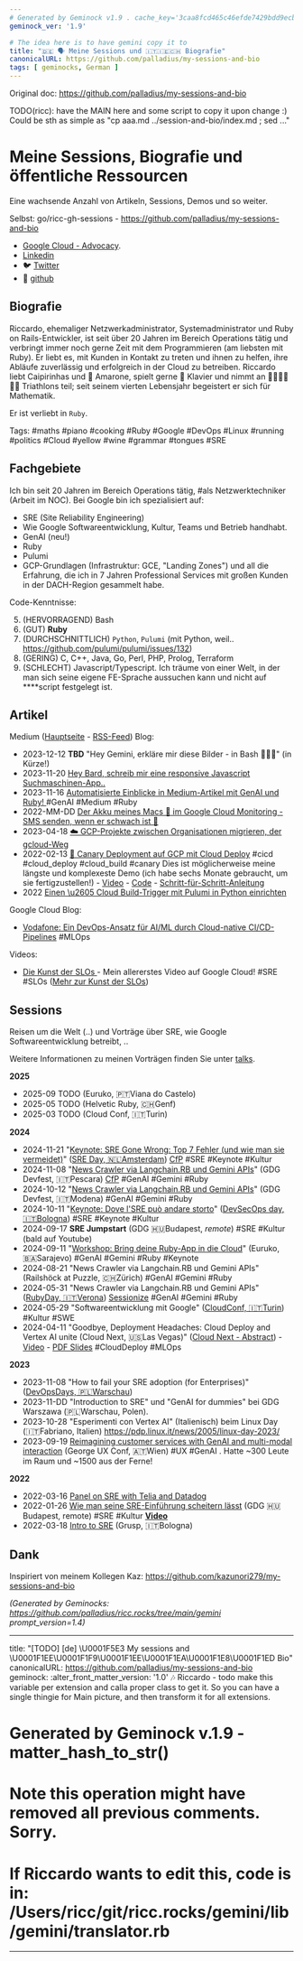 ```yaml
---
# Generated by Geminock v1.9 . cache_key='3caa8fcd465c46efde7429bdd9ecb94fbf98bbe3e9c489519a0ecc9234d5011f-de.yaml'
geminock_ver: '1.9'

# The idea here is to have gemini copy it to
title: "🇩🇪 🗣️ Meine Sessions und 🇮🇹🇮🇪🇨🇭 Biografie"
canonicalURL: https://github.com/palladius/my-sessions-and-bio
tags: [ geminocks, German ]
---
```


Original doc: https://github.com/palladius/my-sessions-and-bio

TODO(ricc): have the MAIN here and some script to copy it upon change :) Could be sth as simple as "cp aaa.md ../session-and-bio/index.md ; sed ..."


# Meine Sessions, Biografie und öffentliche Ressourcen


Eine wachsende Anzahl von Artikeln, Sessions, Demos und so weiter.

Selbst: go/ricc-gh-sessions - https://github.com/palladius/my-sessions-and-bio

* [Google Cloud - Advocacy](https://cloud.google.com/developers/advocates/riccardo-carlesso).
* [Linkedin](https://www.linkedin.com/in/riccardocarlesso/)
* 🐦 [Twitter](https://twitter.com/palladius)
* 🐙 [github](https://github.com/palladius)

## Biografie

Riccardo, ehemaliger Netzwerkadministrator, Systemadministrator und Ruby on Rails-Entwickler, ist seit über 20 Jahren im Bereich Operations tätig und verbringt immer noch gerne Zeit mit dem Programmieren (am liebsten mit Ruby). Er liebt es, mit Kunden in Kontakt zu treten und ihnen zu helfen, ihre Abläufe zuverlässig und erfolgreich in der Cloud zu betreiben. Riccardo liebt Caipirinhas und 🍷 Amarone, spielt gerne 🎹 Klavier und nimmt an 🏊🏻🚴🏿🏃‍♀️ Triathlons teil; seit seinem vierten Lebensjahr begeistert er sich für Mathematik.

Er ist verliebt in `Ruby`.

Tags: #maths #piano #cooking #Ruby #Google #DevOps #Linux #running #politics #Cloud #yellow #wine #grammar #tongues #SRE

## Fachgebiete

Ich bin seit 20 Jahren im Bereich Operations tätig, #als Netzwerktechniker (Arbeit im NOC).
Bei Google bin ich spezialisiert auf:

* SRE (Site Reliability Engineering)
* Wie Google Softwareentwicklung, Kultur, Teams und Betrieb handhabt.
* GenAI (neu!)
* Ruby
* Pulumi
* GCP-Grundlagen (Infrastruktur: GCE, "Landing Zones") und all die Erfahrung, die ich in 7 Jahren Professional Services mit großen Kunden in der DACH-Region gesammelt habe.

Code-Kenntnisse:

5. (HERVORRAGEND) Bash
4. (GUT) **Ruby**
3. (DURCHSCHNITTLICH) `Python`, `Pulumi` (mit Python, weil.. https://github.com/pulumi/pulumi/issues/132)
2. (GERING) C, C++, Java, Go, Perl, PHP, Prolog, Terraform
1. (SCHLECHT) Javascript/Typescript. Ich träume von einer Welt, in der man sich seine eigene FE-Sprache aussuchen kann und nicht auf ****script festgelegt ist.

## Artikel

Medium ([Hauptseite](https://medium.com/@palladiusbonton/) - [RSS-Feed](https://medium.com/feed/@palladiusbonton)) Blog:

* 2023-12-12 **TBD** "Hey Gemini, erkläre mir diese Bilder - in Bash 🧑🏽‍💻" (in Kürze!)
* 2023-11-20 [Hey Bard, schreib mir eine responsive Javascript Suchmaschinen-App..](https://medium.com/@palladiusbonton/hey-bard-write-a-responsive-javascript-search-engine-app-for-me-b2585e55385e)
* 2023-11-16 [Automatisierte Einblicke in Medium-Artikel mit GenAI und Ruby!
](https://blog.devops.dev/parse-medium-articles-with-genai-and-add-some-fun-02fe9d30475a) #GenAI #Medium #Ruby
* 2022-MM-DD [Der Akku meines Macs 🔋 im Google Cloud Monitoring - SMS senden, wenn er schwach ist 🪫](https://medium.com/google-cloud/my-macs-battery-on-google-cloud-monitoring-with-sms-if-its-low-a1ccd70485fe?source=rss-b5293b96912f------2)
* 2023-04-18 [☁️ GCP-Projekte zwischen Organisationen migrieren, der gcloud-Weg](https://medium.com/google-cloud/how-to-migrate-projects-across-organizations-c7e254ab90af?source=rss-b5293b96912f------2)
* 2022-02-13 [🐤 Canary Deployment auf GCP mit Cloud Deploy](https://medium.com/google-cloud/draft-canarying-on-gcp-with-cloud-deploy-91b3e4d0ee9a) #cicd #cloud_deploy #cloud_build #canary Dies ist möglicherweise meine längste und komplexeste Demo (ich habe sechs Monate gebraucht, um sie fertigzustellen!) - [Video](https://www.youtube.com/watch?v=0GfV5iMGG64) - [Code](https://github.com/palladius/clouddeploy-platinum-path) - [Schritt-für-Schritt-Anleitung](https://github.com/palladius/clouddeploy-platinum-path/blob/main/step-by-step-guide.md)
* 2022  [Einen \u2605 Cloud Build-Trigger mit Pulumi in Python einrichten](https://medium.com/google-cloud/setting-cloudbuild-with-pulumi-in-python-330e8b54b2cf)


Google Cloud Blog:

* [Vodafone: Ein DevOps-Ansatz für AI/ML durch Cloud-native CI/CD-Pipelines](https://cloud.google.com/blog/products/devops-sre/how-vodafone-uses-cicd-to-speed-up-ml-pipelines) #MLOps

Videos:

* [Die Kunst der SLOs ](https://www.youtube.com/watch?v=E3ReKuJ8ewA) - Mein allererstes Video auf Google Cloud! #SRE #SLOs ([Mehr zur Kunst der SLOs](https://sre.google/resources/practices-and-processes/art-of-slos/))


## Sessions

Reisen um die Welt (..) und Vorträge über SRE, wie Google Softwareentwicklung betreibt, ..

Weitere Informationen zu meinen Vorträgen finden Sie unter [talks](talks.md).

**2025**

* 2025-09 TODO (Euruko,	🇵🇹Viana do Castelo)
* 2025-05 TODO (Helvetic Ruby, 🇨🇭Genf)
* 2025-03 TODO (Cloud Conf, 🇮🇹Turin)

**2024**

* 2024-11-21 "[Keynote: SRE Gone Wrong: Top 7 Fehler (und wie man sie vermeidet)](https://sreday.com/2024-amsterdam/#modal-speaker-0)" ([SRE Day, 🇳🇱Amsterdam](https://sreday.com/2024-amsterdam/)) [CfP](https://www.papercall.io/sreday-2024-amsterdam) #SRE #Keynote #Kultur
* 2024-11-08 "[News Crawler via Langchain.RB und Gemini APIs](https://sessionize.com/app/speaker/session/739236)" (GDG Devfest, 🇮🇹Pescara) [CfP](https://sessionize.com/devfest-pescara-2024/) #GenAI #Gemini #Ruby
* 2024-10-12 "[News Crawler via Langchain.RB und Gemini APIs](https://sessionize.com/app/speaker/session/745608)" (GDG Devfest, 🇮🇹Modena) #GenAI #Gemini #Ruby
* 2024-10-11 "[Keynote: Dove l'SRE può andare storto](https://www.devsecopsday.it/talks_speakers/)" ([DevSecOps day, 🇮🇹Bologna](https://www.devsecopsday.it/talks_speakers/)) #SRE  #Keynote #Kultur
* 2024-09-17 **SRE Jumpstart** (GDG 🇭🇺Budapest, _remote_) #SRE #Kultur (bald auf Youtube)
* 2024-09-11 "[Workshop: Bring deine Ruby-App in die Cloud](https://2024.euruko.org/speakers/riccardo_carlesso)" (Euruko, 🇧🇦Sarajevo) #GenAI #Gemini #Ruby #Keynote
* 2024-08-21 "News Crawler via Langchain.RB und Gemini APIs" (Railshöck at Puzzle, 🇨🇭Zürich) #GenAI #Gemini #Ruby
* 2024-05-31 "News Crawler via Langchain.RB und Gemini APIs" ([RubyDay, 🇮🇹Verona](https://ti.to/grusp/rubyday-2024)) [Sessionize](https://sessionize.com/app/speaker/session/621013) #GenAI #Gemini #Ruby
* 2024-05-29 "Softwareentwicklung mit Google" ([CloudConf, 🇮🇹Turin](https://2024.cloudconf.it/index.html)) #Kultur #SWE
* 2024-04-11 "Goodbye, Deployment Headaches: Cloud Deploy and Vertex AI unite (Cloud Next, 🇺🇸Las Vegas)" ([Cloud Next - Abstract](https://cloud.withgoogle.com/next?session=DEV302)) - [Video](https://www.youtube.com/watch?v=_NlGk9Ao_oA) - [PDF Slides](https://assets.swoogo.com/uploads/3794522-661c3c8fe0cf9.pdf) #CloudDeploy #MLOps

**2023**

* 2023-11-08 "How to fail your SRE adoption (for Enterprises)" ([DevOpsDays, 🇵🇱Warschau](https://devopsdays.pl/bio/#kontakt))
* 2023-11-DD "Introduction to SRE" und "GenAI for dummies" bei GDG Warszawa (🇵🇱Warschau, Polen).
* 2023-10-28 "Esperimenti con Vertex AI" (Italienisch) beim Linux Day (🇮🇹Fabriano, Italien) https://pdp.linux.it/news/2005/linux-day-2023/
* 2023-09-19 [Reimagining customer services with GenAI and multi-modal interaction](https://www.youtube.com/watch?v=WRNncVe5yJQ) (George UX Conf, 🇦🇹Wien) #UX #GenAI . Hatte ~300 Leute im Raum und ~1500 aus der Ferne!

**2022**

* 2022-03-16 [Panel on SRE with Telia and Datadog](https://hopin.com/events/telia-company-google-cloud-datadog-sre-panel)
* 2022-01-26 [Wie man seine SRE-Einführung scheitern lässt](https://gdg.community.dev/events/details/google-gdg-budapest-presents-how-to-fail-your-sre-adoption/)
  (GDG 🇭🇺Budapest, remote) #SRE #Kultur **[Video](https://www.youtube.com/watch?v=i96qBPyn2dw)**
* 2022-03-18 [Intro to SRE](https://2022.incontrodevops.it/talks_speakers/index.html) (Grusp, 🇮🇹Bologna)

## Dank

Inspiriert von meinem Kollegen Kaz: https://github.com/kazunori279/my-sessions-and-bio


*(Generated by Geminocks: https://github.com/palladius/ricc.rocks/tree/main/gemini prompt_version=1.4)*

---
title: "[TODO] [de] \U0001F5E3️ My sessions and \U0001F1EE\U0001F1F9\U0001F1EE\U0001F1EA\U0001F1E8\U0001F1ED
  Bio"
canonicalURL: https://github.com/palladius/my-sessions-and-bio
geminock:
  :alter_front_matter_version: '1.0'
  :notes: Riccardo - todo make this variable per extension and calla  proper class
    to get it. So you can have a single thingie for Main picture, and then transform
    it for all extensions.
# Generated by Geminock v.1.9 - matter_hash_to_str()
# Note this operation might have removed all previous comments. Sorry.
# If Riccardo wants to edit this, code is in: /Users/ricc/git/ricc.rocks/gemini/lib/gemini/translator.rb
---
